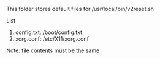 This folder stores default files for /usr/local/bin/v2reset.sh

List
1. config.txt:  /boot/config.txt
2. xorg.conf:   /etc/X11/xorg.conf

Note: file contents must be the same 
